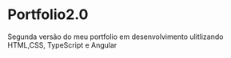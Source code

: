 # Portfolio2.0
Segunda versão do meu portfolio em desenvolvimento ulitlizando HTML,CSS, TypeScript e Angular
